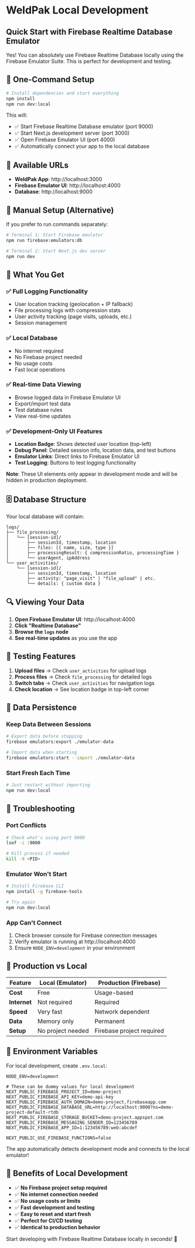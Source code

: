 # WeldPak Local Development

## Quick Start with Firebase Realtime Database Emulator

Yes! You can absolutely use Firebase Realtime Database locally using the Firebase Emulator Suite. This is perfect for development and testing.

## 🚀 One-Command Setup

```bash
# Install dependencies and start everything
npm install
npm run dev:local
```

This will:
- ✅ Start Firebase Realtime Database emulator (port 9000)
- ✅ Start Next.js development server (port 3000)
- ✅ Open Firebase Emulator UI (port 4000)
- ✅ Automatically connect your app to the local database

## 📍 Available URLs

- **WeldPak App**: http://localhost:3000
- **Firebase Emulator UI**: http://localhost:4000
- **Database**: http://localhost:9000

## 🔧 Manual Setup (Alternative)

If you prefer to run commands separately:

```bash
# Terminal 1: Start Firebase emulator
npm run firebase:emulators:db

# Terminal 2: Start Next.js dev server
npm run dev
```

## 🎯 What You Get

### ✅ **Full Logging Functionality**
- User location tracking (geolocation + IP fallback)
- File processing logs with compression stats
- User activity tracking (page visits, uploads, etc.)
- Session management

### ✅ **Local Database**
- No internet required
- No Firebase project needed
- No usage costs
- Fast local operations

### ✅ **Real-time Data Viewing**
- Browse logged data in Firebase Emulator UI
- Export/import test data
- Test database rules
- View real-time updates

### ✅ **Development-Only UI Features**
- **Location Badge**: Shows detected user location (top-left)
- **Debug Panel**: Detailed session info, location data, and test buttons
- **Emulator Links**: Direct links to Firebase Emulator UI
- **Test Logging**: Buttons to test logging functionality

**Note**: These UI elements only appear in development mode and will be hidden in production deployment.

## 🗄️ Database Structure

Your local database will contain:

```
logs/
├── file_processing/
│   └── [session-id]/
│       ├── sessionId, timestamp, location
│       ├── files: [{ name, size, type }]
│       ├── processingResult: { compressionRatio, processingTime }
│       └── userAgent, ipAddress
└── user_activities/
    └── [session-id]/
        ├── sessionId, timestamp, location
        ├── activity: "page_visit" | "file_upload" | etc.
        └── details: { custom data }
```

## 🔍 Viewing Your Data

1. **Open Firebase Emulator UI**: http://localhost:4000
2. **Click "Realtime Database"**
3. **Browse the `logs` node**
4. **See real-time updates** as you use the app

## 🧪 Testing Features

1. **Upload files** → Check `user_activities` for upload logs
2. **Process files** → Check `file_processing` for detailed logs
3. **Switch tabs** → Check `user_activities` for navigation logs
4. **Check location** → See location badge in top-left corner

## 💾 Data Persistence

### Keep Data Between Sessions
```bash
# Export data before stopping
firebase emulators:export ./emulator-data

# Import data when starting
firebase emulators:start --import ./emulator-data
```

### Start Fresh Each Time
```bash
# Just restart without importing
npm run dev:local
```

## 🐛 Troubleshooting

### Port Conflicts
```bash
# Check what's using port 9000
lsof -i :9000

# Kill process if needed
kill -9 <PID>
```

### Emulator Won't Start
```bash
# Install Firebase CLI
npm install -g firebase-tools

# Try again
npm run dev:local
```

### App Can't Connect
1. Check browser console for Firebase connection messages
2. Verify emulator is running at http://localhost:4000
3. Ensure `NODE_ENV=development` in your environment

## 🔄 Production vs Local

| Feature | Local (Emulator) | Production (Firebase) |
|---------|------------------|----------------------|
| **Cost** | Free | Usage-based |
| **Internet** | Not required | Required |
| **Speed** | Very fast | Network dependent |
| **Data** | Memory only | Permanent |
| **Setup** | No project needed | Firebase project required |

## 📝 Environment Variables

For local development, create `.env.local`:

```env
NODE_ENV=development

# These can be dummy values for local development
NEXT_PUBLIC_FIREBASE_PROJECT_ID=demo-project
NEXT_PUBLIC_FIREBASE_API_KEY=demo-api-key
NEXT_PUBLIC_FIREBASE_AUTH_DOMAIN=demo-project.firebaseapp.com
NEXT_PUBLIC_FIREBASE_DATABASE_URL=http://localhost:9000?ns=demo-project-default-rtdb
NEXT_PUBLIC_FIREBASE_STORAGE_BUCKET=demo-project.appspot.com
NEXT_PUBLIC_FIREBASE_MESSAGING_SENDER_ID=123456789
NEXT_PUBLIC_FIREBASE_APP_ID=1:123456789:web:abcdef

NEXT_PUBLIC_USE_FIREBASE_FUNCTIONS=false
```

The app automatically detects development mode and connects to the local emulator!

## 🎉 Benefits of Local Development

- ✅ **No Firebase project setup required**
- ✅ **No internet connection needed**
- ✅ **No usage costs or limits**
- ✅ **Fast development and testing**
- ✅ **Easy to reset and start fresh**
- ✅ **Perfect for CI/CD testing**
- ✅ **Identical to production behavior**

Start developing with Firebase Realtime Database locally in seconds! 🚀
